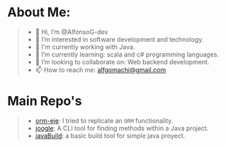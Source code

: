 # About Me:
>- 👋 Hi, I’m @AlfonsoG-dev
>- 👀 I’m interested in software development and technology.
>- 🦾 I'm currently working with Java.
>- 🌱 I’m currently learning: scala and c# programming languages.
>- 💞️ I’m looking to collaborate on: Web backend development.
>- 📫 How to reach me: alfgomachi@gmail.com

# Main Repo's
>- [orm-eje](https://github.com/AlfonsoG-dev/orm-eje): I tried to replicate an `ORM` functionality.
>- [joogle](https://github.com/AlfonsoG-dev/joogle): A CLI tool for finding methods within a Java project.
>- [javaBuild](https://github.com/AlfonsoG-dev/javaBuild): a basic build tool for simple java proyect.

<!---
AlfonsoG-dev/AlfonsoG-dev is a ✨ special ✨ repository because its `README.md` (this file) appears on your GitHub profile.
You can click the Preview link to take a look at your changes.
--->
